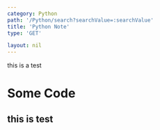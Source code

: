 ```yaml
---
category: Python
path: '/Python/search?searchValue=:searchValue'
title: 'Python Note'
type: 'GET'

layout: nil
---
```


this is a test

# Some Code

this is test
---
